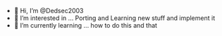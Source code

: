 - 👋 Hi, I’m @Dedsec2003
- 👀 I’m interested in ... Porting and Learning new stuff and implement it 
- 🌱 I’m currently learning ... how to do this and that

<!---
Dedsec2003/Dedsec2003 is a ✨ special ✨ repository because its `README.md` (this file) appears on your GitHub profile.
You can click the Preview link to take a look at your changes.
--->
